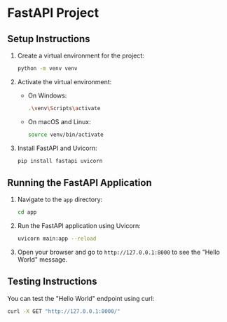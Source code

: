 # FastAPI Project

## Setup Instructions

1. Create a virtual environment for the project:
   ```bash
   python -m venv venv
   ```

2. Activate the virtual environment:
   - On Windows:
     ```bash
     .\venv\Scripts\activate
     ```
   - On macOS and Linux:
     ```bash
     source venv/bin/activate
     ```

3. Install FastAPI and Uvicorn:
   ```bash
   pip install fastapi uvicorn
   ```

## Running the FastAPI Application

1. Navigate to the `app` directory:
   ```bash
   cd app
   ```

2. Run the FastAPI application using Uvicorn:
   ```bash
   uvicorn main:app --reload
   ```

3. Open your browser and go to `http://127.0.0.1:8000` to see the "Hello World" message.

## Testing Instructions

You can test the "Hello World" endpoint using curl:

```bash
curl -X GET "http://127.0.0.1:8000/"
```
